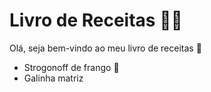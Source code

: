 # Livro de Receitas :man_cook:



Olá, seja bem-vindo ao meu livro de receitas :man_dancing:



- Strogonoff de frango :chicken:
- Galinha matriz
